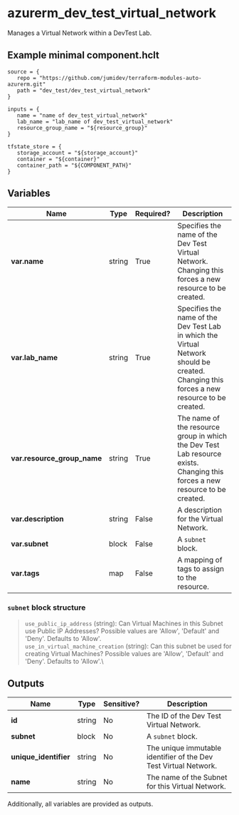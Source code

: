 # azurerm_dev_test_virtual_network

Manages a Virtual Network within a DevTest Lab.

## Example minimal component.hclt

```hcl
source = {
   repo = "https://github.com/jumidev/terraform-modules-auto-azurerm.git" 
   path = "dev_test/dev_test_virtual_network" 
}

inputs = {
   name = "name of dev_test_virtual_network" 
   lab_name = "lab_name of dev_test_virtual_network" 
   resource_group_name = "${resource_group}" 
}

tfstate_store = {
   storage_account = "${storage_account}" 
   container = "${container}" 
   container_path = "${COMPONENT_PATH}" 
}

```

## Variables

| Name | Type | Required? |  Description |
| ---- | ---- | --------- |  ----------- |
| **var.name** | string | True | Specifies the name of the Dev Test Virtual Network. Changing this forces a new resource to be created. | 
| **var.lab_name** | string | True | Specifies the name of the Dev Test Lab in which the Virtual Network should be created. Changing this forces a new resource to be created. | 
| **var.resource_group_name** | string | True | The name of the resource group in which the Dev Test Lab resource exists. Changing this forces a new resource to be created. | 
| **var.description** | string | False | A description for the Virtual Network. | 
| **var.subnet** | block | False | A `subnet` block. | 
| **var.tags** | map | False | A mapping of tags to assign to the resource. | 

### `subnet` block structure

> `use_public_ip_address` (string): Can Virtual Machines in this Subnet use Public IP Addresses? Possible values are 'Allow', 'Default' and 'Deny'. Defaults to 'Allow'.\
> `use_in_virtual_machine_creation` (string): Can this subnet be used for creating Virtual Machines? Possible values are 'Allow', 'Default' and 'Deny'. Defaults to 'Allow'.\



## Outputs

| Name | Type | Sensitive? | Description |
| ---- | ---- | --------- | --------- |
| **id** | string | No  | The ID of the Dev Test Virtual Network. | 
| **subnet** | block | No  | A `subnet` block. | 
| **unique_identifier** | string | No  | The unique immutable identifier of the Dev Test Virtual Network. | 
| **name** | string | No  | The name of the Subnet for this Virtual Network. | 

Additionally, all variables are provided as outputs.
